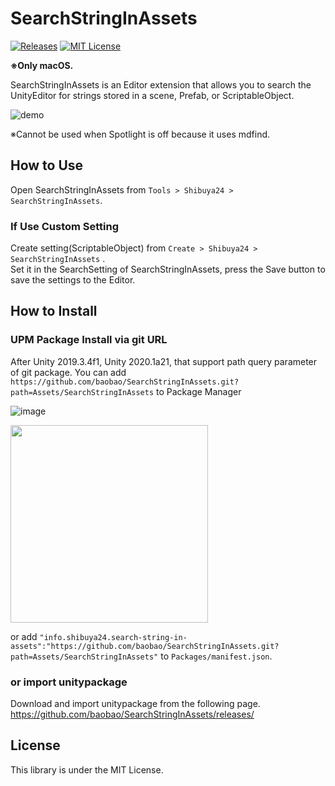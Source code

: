 # SearchStringInAssets

[![Releases](https://img.shields.io/github/release/baobao/SearchStringInAssets.svg)](https://github.com/baobao/SearchStringInAssets/releases)
[![MIT License](http://img.shields.io/badge/license-MIT-blue.svg?style=flat)](LICENSE)

**※Only macOS.**

SearchStringInAssets is an Editor extension that allows you to search the UnityEditor for strings stored in a scene, Prefab, or ScriptableObject.

![demo](https://user-images.githubusercontent.com/144386/101299365-4da63780-3875-11eb-9b56-b2fe56d95663.gif)

※Cannot be used when Spotlight is off because it uses mdfind.



## How to Use

Open SearchStringInAssets from `Tools > Shibuya24 > SearchStringInAssets`.

### If Use Custom Setting

Create setting(ScriptableObject) from `Create > Shibuya24 > SearchStringInAssets` .  
Set it in the SearchSetting of SearchStringInAssets, press the Save button to save the settings to the Editor.


## How to Install

### UPM Package Install via git URL

After Unity 2019.3.4f1, Unity 2020.1a21, that support path query parameter of git package. You can add `https://github.com/baobao/SearchStringInAssets.git?path=Assets/SearchStringInAssets` to Package Manager

![image](https://user-images.githubusercontent.com/144386/87669945-d11d9a00-c7a9-11ea-8a21-aff2cb8117f8.png)


<img src="https://user-images.githubusercontent.com/144386/101301741-20f61e00-387d-11eb-8b6e-a937f6f5814d.png" width=316 />


or add `"info.shibuya24.search-string-in-assets":"https://github.com/baobao/SearchStringInAssets.git?path=Assets/SearchStringInAssets"` to `Packages/manifest.json`.


### or import unitypackage

Download and import unitypackage from the following page.  
https://github.com/baobao/SearchStringInAssets/releases/


## License

This library is under the MIT License.
